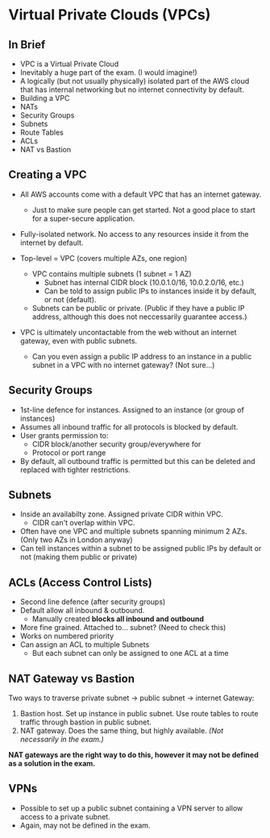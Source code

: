 # Virtual Private Clouds (VPCs)

## In Brief
* VPC is a Virtual Private Cloud
* Inevitably a huge part of the exam. (I would imagine!)
* A logically (but not usually physically) isolated part of the AWS cloud that has internal networking but no internet connectivity by default.
* Building a VPC
* NATs
* Security Groups
* Subnets
* Route Tables
* ACLs
* NAT vs Bastion

## Creating a VPC

* All AWS accounts come with a default VPC that has an internet gateway.
  * Just to make sure people can get started. Not a good place to start for a super-secure application.
* Fully-isolated network. No access to any resources inside it from the internet by default.

* Top-level = VPC (covers multiple AZs, one region)
  * VPC contains multiple subnets (1 subnet = 1 AZ)
    * Subnet has internal CIDR block (10.0.1.0/16, 10.0.2.0/16, etc.)
    * Can be told to assign public IPs to instances inside it by default, or not (default).
  * Subnets can be public or private. (Public if they have a public IP address, although this does not neccessarily guarantee access.)
* VPC is ultimately uncontactable from the web without an internet gateway, even with public subnets.
  * Can you even assign a public IP address to an instance in a public subnet in a VPC with no internet gateway? (Not sure...)

## Security Groups

* 1st-line defence for instances. Assigned to an instance (or group of instances)
* Assumes all inbound traffic for all protocols is blocked by default.
* User grants permission to:
  * CIDR block/another security group/everywhere for
  * Protocol or port range
* By default, all outbound traffic is permitted but this can be deleted and replaced with tighter restrictions.

## Subnets

* Inside an availabilty zone. Assigned private CIDR within VPC.
  * CIDR can't overlap within VPC.
* Often have one VPC and multiple subnets spanning minimum 2 AZs. (Only two AZs in London anyway)
* Can tell instances within a subnet to be assigned public IPs by default or not (making them public or private)

## ACLs (Access Control Lists)

* Second line defence (after security groups)
* Default allow all inbound & outbound.
  * Manually created **blocks all inbound and outbound**
* More fine grained. Attached to... subnet? (Need to check this)
* Works on numbered priority
* Can assign an ACL to multiple Subnets
  * But each subnet can only be assigned to one ACL at a time

## NAT Gateway vs Bastion

Two ways to traverse private subnet -> public subnet -> internet Gateway:

1. Bastion host. Set up instance in public subnet. Use route tables to route traffic through bastion in public subnet.
2. NAT gateway. Does the same thing, but highly available. *(Not necessarily in the exam.)*

**NAT gateways are the right way to do this, however it may not be defined as a solution in the exam.**

## VPNs

* Possible to set up a public subnet containing a VPN server to allow access to a private subnet.
* Again, may not be defined in the exam.
